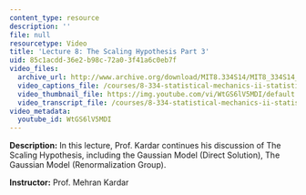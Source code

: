 ```yaml
---
content_type: resource
description: ''
file: null
resourcetype: Video
title: 'Lecture 8: The Scaling Hypothesis Part 3'
uid: 85c1acdd-36e2-b98c-72a0-3f41a6c0eb7f
video_files:
  archive_url: http://www.archive.org/download/MIT8.334S14/MIT8_334S14_lec08_300k.mp4
  video_captions_file: /courses/8-334-statistical-mechanics-ii-statistical-physics-of-fields-spring-2014/d56e4b8c2b0c512b9a1475aec8867f67_WtGS6lV5MDI.vtt
  video_thumbnail_file: https://img.youtube.com/vi/WtGS6lV5MDI/default.jpg
  video_transcript_file: /courses/8-334-statistical-mechanics-ii-statistical-physics-of-fields-spring-2014/a6ee9238b2e8ef42d78161d80e3a66f6_WtGS6lV5MDI.pdf
video_metadata:
  youtube_id: WtGS6lV5MDI
---
```


**Description:** In this lecture, Prof. Kardar continues his discussion of The Scaling Hypothesis, including the Gaussian Model (Direct Solution), The Gaussian Model (Renormalization Group).

**Instructor:** Prof. Mehran Kardar
